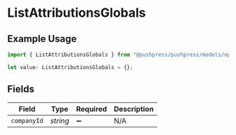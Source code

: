 # ListAttributionsGlobals

## Example Usage

```typescript
import { ListAttributionsGlobals } from "@pushpress/pushpress/models/operations";

let value: ListAttributionsGlobals = {};
```

## Fields

| Field              | Type               | Required           | Description        |
| ------------------ | ------------------ | ------------------ | ------------------ |
| `companyId`        | *string*           | :heavy_minus_sign: | N/A                |